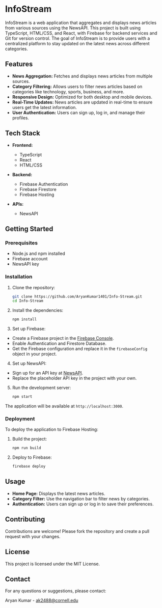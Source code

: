# InfoStream

InfoStream is a web application that aggregates and displays news articles from various sources using the NewsAPI. This project is built using TypeScript, HTML/CSS, and React, with Firebase for backend services and Git for version control. The goal of InfoStream is to provide users with a centralized platform to stay updated on the latest news across different categories.

## Features

- **News Aggregation:** Fetches and displays news articles from multiple sources.
- **Category Filtering:** Allows users to filter news articles based on categories like technology, sports, business, and more.
- **Responsive Design:** Optimized for both desktop and mobile devices.
- **Real-Time Updates:** News articles are updated in real-time to ensure users get the latest information.
- **User Authentication:** Users can sign up, log in, and manage their profiles.

## Tech Stack

- **Frontend:**
  - TypeScript
  - React
  - HTML/CSS

- **Backend:**
  - Firebase Authentication
  - Firebase Firestore
  - Firebase Hosting

- **APIs:**
  - NewsAPI

## Getting Started

### Prerequisites

- Node.js and npm installed
- Firebase account
- NewsAPI key

### Installation

1. Clone the repository:

    ```bash
    git clone https://github.com/AryanKumar1401/Info-Stream.git
    cd Info-Stream
    ```

2. Install the dependencies:

    ```bash
    npm install
    ```

3. Set up Firebase:

- Create a Firebase project in the [Firebase Console](https://console.firebase.google.com/).
- Enable Authentication and Firestore Database.
- Get the Firebase configuration and replace it in the `firebaseConfig` object in your project.

4. Set up NewsAPI:

- Sign up for an API key at [NewsAPI](https://newsapi.org/).
- Replace the placeholder API key in the project with your own.

5. Run the development server:

    ```bash
    npm start
    ```

The application will be available at `http://localhost:3000`.

### Deployment

To deploy the application to Firebase Hosting:

1. Build the project:

    ```bash
    npm run build
    ```

2. Deploy to Firebase:

    ```bash
    firebase deploy
    ```

## Usage

- **Home Page:** Displays the latest news articles.
- **Category Filter:** Use the navigation bar to filter news by categories.
- **Authentication:** Users can sign up or log in to save their preferences.

## Contributing

Contributions are welcome! Please fork the repository and create a pull request with your changes.

## License

This project is licensed under the MIT License.

## Contact

For any questions or suggestions, please contact:

Aryan Kumar - [ak2488@cornell.edu](mailto:ak2488@cornell.edu)
